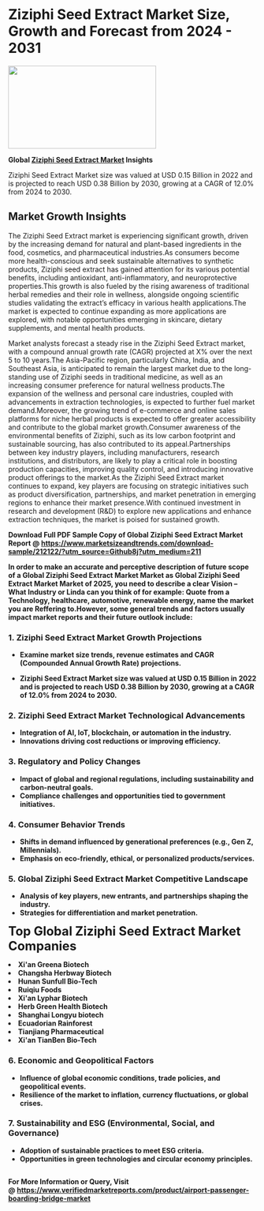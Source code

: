 <H1>Ziziphi Seed Extract Market Size, Growth and Forecast from 2024 - 2031</H1><img class="aligncenter size-medium wp-image-584254" src="https://thirdeyenews.in/wp-content/uploads/2024/09/Global-Market-Research-300x168.jpeg" alt="" width="300" height="168" /><p><strong>Global&nbsp;<a href="https://www.marketsizeandtrends.com/download-sample/212122/?utm_source=Github8j?utm_medium=211">Ziziphi Seed Extract Market</a> Insights</strong></p><p>Ziziphi Seed Extract Market size was valued at USD 0.15 Billion in 2022 and is projected to reach USD 0.38 Billion by 2030, growing at a CAGR of 12.0% from 2024 to 2030.</p><p><h2>Market Growth Insights</h2> <p>The Ziziphi Seed Extract market is experiencing significant growth, driven by the increasing demand for natural and plant-based ingredients in the food, cosmetics, and pharmaceutical industries.As consumers become more health-conscious and seek sustainable alternatives to synthetic products, Ziziphi seed extract has gained attention for its various potential benefits, including antioxidant, anti-inflammatory, and neuroprotective properties.This growth is also fueled by the rising awareness of traditional herbal remedies and their role in wellness, alongside ongoing scientific studies validating the extract’s efficacy in various health applications.The market is expected to continue expanding as more applications are explored, with notable opportunities emerging in skincare, dietary supplements, and mental health products.<strong></strong></p> <p>Market analysts forecast a steady rise in the Ziziphi Seed Extract market, with a compound annual growth rate (CAGR) projected at X% over the next 5 to 10 years.The Asia-Pacific region, particularly China, India, and Southeast Asia, is anticipated to remain the largest market due to the long-standing use of Ziziphi seeds in traditional medicine, as well as an increasing consumer preference for natural wellness products.The expansion of the wellness and personal care industries, coupled with advancements in extraction technologies, is expected to further fuel market demand.Moreover, the growing trend of e-commerce and online sales platforms for niche herbal products is expected to offer greater accessibility and contribute to the global market growth.Consumer awareness of the environmental benefits of Ziziphi, such as its low carbon footprint and sustainable sourcing, has also contributed to its appeal.Partnerships between key industry players, including manufacturers, research institutions, and distributors, are likely to play a critical role in boosting production capacities, improving quality control, and introducing innovative product offerings to the market.As the Ziziphi Seed Extract market continues to expand, key players are focusing on strategic initiatives such as product diversification, partnerships, and market penetration in emerging regions to enhance their market presence.With continued investment in research and development (R&D) to explore new applications and enhance extraction techniques, the market is poised for sustained growth.<strong></p><p><span class=""><strong>Download Full PDF Sample Copy of Global Ziziphi Seed Extract Market Report</strong> @ <a href="https://www.marketsizeandtrends.com/download-sample/212122/?utm_source=Github8j?utm_medium=211" target="_blank">https://www.marketsizeandtrends.com/download-sample/212122/?utm_source=Github8j?utm_medium=211</a></span></p><p>In order to make an accurate and perceptive description of future scope of a Global&nbsp;Ziziphi Seed Extract Market Market as Global&nbsp;Ziziphi Seed Extract Market Market of 2025, you need to describe a clear Vision &ndash; What Industry or Linda can you think of for example: Quote from a Technology, healthcare, automotive, renewable energy, name the market you are Reffering to.However, some general trends and factors usually impact market reports and their future outlook include:</p><h3>1.&nbsp;<strong>Ziziphi Seed Extract Market Growth Projections</strong></h3><ul><li>Examine market size trends, revenue estimates and CAGR (Compounded Annual Growth Rate) projections.</li><li><p>Ziziphi Seed Extract Market size was valued at USD 0.15 Billion in 2022 and is projected to reach USD 0.38 Billion by 2030, growing at a CAGR of 12.0% from 2024 to 2030.</p></li></ul><h3>2.&nbsp;<strong>Ziziphi Seed Extract Market Technological Advancements</strong></h3><ul><li>Integration of AI, IoT, blockchain, or automation in the industry.</li><li>Innovations driving cost reductions or improving efficiency.</li></ul><h3>3.&nbsp;<strong>Regulatory and Policy Changes</strong></h3><ul><li>Impact of global and regional regulations, including sustainability and carbon-neutral goals.</li><li>Compliance challenges and opportunities tied to government initiatives.</li></ul><h3>4.&nbsp;<strong>Consumer Behavior Trends</strong></h3><ul><li>Shifts in demand influenced by generational preferences (e.g., Gen Z, Millennials).</li><li>Emphasis on eco-friendly, ethical, or personalized products/services.</li></ul><h3>5.&nbsp;<strong>Global Ziziphi Seed Extract Market Competitive Landscape</strong></h3><ul><li>Analysis of key players, new entrants, and partnerships shaping the industry.</li><li>Strategies for differentiation and market penetration.</li></ul><p data-pm-slice="1 1 []"><span style="color: inherit; font-family: inherit; font-size: 25px;">Top Global Ziziphi Seed Extract Market Companies</span></p><div class="" data-test-id=""><p><li>Xi'an Greena Biotech</li><li> Changsha Herbway Biotech</li><li> Hunan Sunfull Bio-Tech</li><li> Ruiqiu Foods</li><li> Xi'an Lyphar Biotech</li><li> Herb Green Health Biotech</li><li> Shanghai Longyu biotech</li><li> Ecuadorian Rainforest</li><li> Tianjiang Pharmaceutical</li><li> Xi'an TianBen Bio-Tech</li></p></div><h3>6.&nbsp;<strong>Economic and Geopolitical Factors</strong></h3><ul><li>Influence of global economic conditions, trade policies, and geopolitical events.</li><li>Resilience of the market to inflation, currency fluctuations, or global crises.</li></ul><h3>7.&nbsp;<strong>Sustainability and ESG (Environmental, Social, and Governance)</strong></h3><ul><li>Adoption of sustainable practices to meet ESG criteria.</li><li>Opportunities in green technologies and circular economy principles.</li></ul><h2><strong style="font-size: 14px;">For More Information or Query, Visit @&nbsp;</strong><a style="background-color: #ffffff; font-size: 14px;" href="https://www.marketsizeandtrends.com/report/ziziphi-seed-extract-market/" target="_blank">https://www.verifiedmarketreports.com/product/airport-passenger-boarding-bridge-market</a></h2>